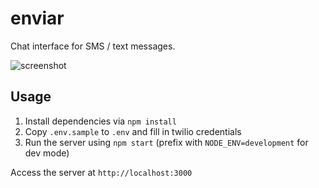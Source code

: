 # enviar

Chat interface for SMS / text messages.

![screenshot](http://i.imgur.com/DWuJejZ.png)

## Usage
1. Install dependencies via `npm install`
2. Copy `.env.sample` to `.env` and fill in twilio credentials
3. Run the server using `npm start` (prefix with `NODE_ENV=development` for dev mode)

Access the server at `http://localhost:3000`
